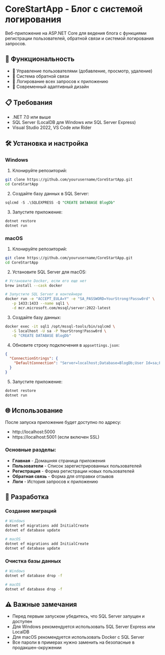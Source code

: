 # CoreStartApp - Блог с системой логирования

Веб-приложение на ASP.NET Core для ведения блога с функциями регистрации пользователей, обратной связи и системой логирования запросов.

## 🚀 Функциональность

- 👥 Управление пользователями (добавление, просмотр, удаление)
- 💬 Система обратной связи
- 📝 Логирование всех запросов к приложению
- 🎨 Современный адаптивный дизайн

## 📋 Требования

- .NET 7.0 или выше
- SQL Server (LocalDB для Windows или SQL Server Express)
- Visual Studio 2022, VS Code или Rider

## 🛠 Установка и настройка

### Windows

1. Клонируйте репозиторий:
```bash
git clone https://github.com/yourusername/CoreStartApp.git
cd CoreStartApp
```

2. Создайте базу данных в SQL Server:
```sql
sqlcmd -S .\SQLEXPRESS -Q "CREATE DATABASE BlogDb"
```

3. Запустите приложение:
```bash
dotnet restore
dotnet run
```

### macOS

1. Клонируйте репозиторий:
```bash
git clone https://github.com/yourusername/CoreStartApp.git
cd CoreStartApp
```

2. Установите SQL Server для macOS:
```bash
# Установите Docker, если его еще нет
brew install --cask docker

# Запустите SQL Server в контейнере
docker run -e "ACCEPT_EULA=Y" -e "SA_PASSWORD=YourStrong!Passw0rd" \
   -p 1433:1433 --name sql1 \
   -d mcr.microsoft.com/mssql/server:2022-latest
```

3. Создайте базу данных:
```bash
docker exec -it sql1 /opt/mssql-tools/bin/sqlcmd \
   -S localhost -U sa -P YourStrong!Passw0rd \
   -Q "CREATE DATABASE BlogDb"
```

4. Обновите строку подключения в `appsettings.json`:
```json
{
  "ConnectionStrings": {
    "DefaultConnection": "Server=localhost;Database=BlogDb;User Id=sa;Password=YourStrong!Passw0rd;TrustServerCertificate=True;"
  }
}
```

5. Запустите приложение:
```bash
dotnet restore
dotnet run
```

## 🌐 Использование

После запуска приложение будет доступно по адресу:
- http://localhost:5000
- https://localhost:5001 (если включен SSL)

### Основные разделы:

- **Главная** - Домашняя страница приложения
- **Пользователи** - Список зарегистрированных пользователей
- **Регистрация** - Форма регистрации новых пользователей
- **Обратная связь** - Форма для отправки отзывов
- **Логи** - История запросов к приложению

## 🔧 Разработка

### Создание миграций

```bash
# Windows
dotnet ef migrations add InitialCreate
dotnet ef database update

# macOS
dotnet ef migrations add InitialCreate
dotnet ef database update
```

### Очистка базы данных

```bash
# Windows
dotnet ef database drop -f

# macOS
dotnet ef database drop -f
```

## ⚠️ Важные замечания

- Перед первым запуском убедитесь, что SQL Server запущен и доступен
- Для Windows рекомендуется использовать SQL Server Express или LocalDB
- Для macOS рекомендуется использовать Docker с SQL Server
- Все пароли в примерах нужно заменить на безопасные в продакшен-окружении